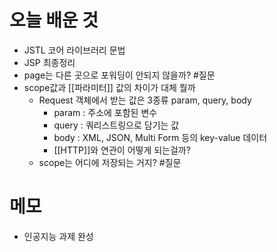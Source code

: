 # 오늘 배운 것
- JSTL 코어 라이브러리 문법
- JSP 최종정리
- page는 다른 곳으로 포워딩이 안되지 않을까? #질문 
- scope값과 [[파라미터]] 값의 차이가 대체 뭘까
	- Request 객체에서 받는 값은 3종류 param, query, body
		- param : 주소에 포함된 변수
		- query : 쿼리스트링으로 담기는 값
		- body : XML, JSON, Multi Form 등의 key-value 데이터 
		- [[HTTP]]와 연관이 어떻게 되는걸까?
	- scope는 어디에 저장되는 거지? #질문 

# 메모
- 인공지능 과제 완성